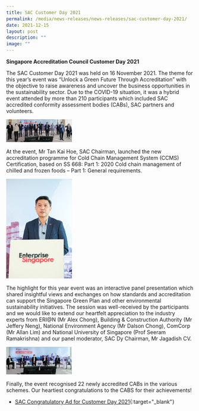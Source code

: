 ```yaml
---
title: SAC Customer Day 2021
permalink: /media/news-releases/news-releases/sac-customer-day-2021/
date: 2021-12-15
layout: post
description: ""
image: ""
---
```

**Singapore Accreditation Council Customer Day 2021**

The SAC Customer Day 2021 was held on 16 November 2021. The theme for this year’s event was “Unlock a Green Future Through Accreditation” with the objective to raise awareness and uncover the business opportunities in the sustainability sector. Due to the COVID-19 situation, it was a hybrid event attended by more than 210 participants which included SAC accredited conformity assessment bodies (CABs), SAC partners and volunteers. 
  
<img style="width:177px" alt="PIC1" src="/images/press-release/photos/PIC1.png"> 	

At the event, Mr Tan Kai Hoe, SAC Chairman, launched the new accreditation programme for Cold Chain Management System (CCMS) Certification, based on SS 668: Part 1: 2020 Cold chain management of chilled and frozen foods – Part 1: General requirements. 
 
 
 <img style="width:177px" alt="PIC2" src="/images/press-release/photos/PIC2.png"> 

 
The highlight for this year event was an interactive panel presentation which shared insightful views and exchanges on how standards and accreditation can support the Singapore Green Plan and other environmental sustainability initiatives. The session was well-received by the participants and we would like to extend our heartfelt appreciation to the industry experts from ERI@N (Mr Alex Chong), Building &amp; Construction Authority (Mr Jeffery Neng), National Environment Agency (Mr Dalson Chong), ComCorp (Mr Allan Lim) and National University of Singapore (Prof Seeram Ramakrishna) and our panel moderator, SAC Dy Chairman, Mr Jagadish CV.
 
<img style="width:177px" alt="PIC3" src="/images/press-release/photos/PIC3.png"> 


Finally, the event recognised 22 newly accredited CABs in the various schemes. Our heartiest congratulations to the CABS for their achievements!

* [SAC Congratulatory Ad for Customer Day 2021](/images/press-release/documents/SAC-Congratulatory-Post-2021.pdf){:target="_blank"}
